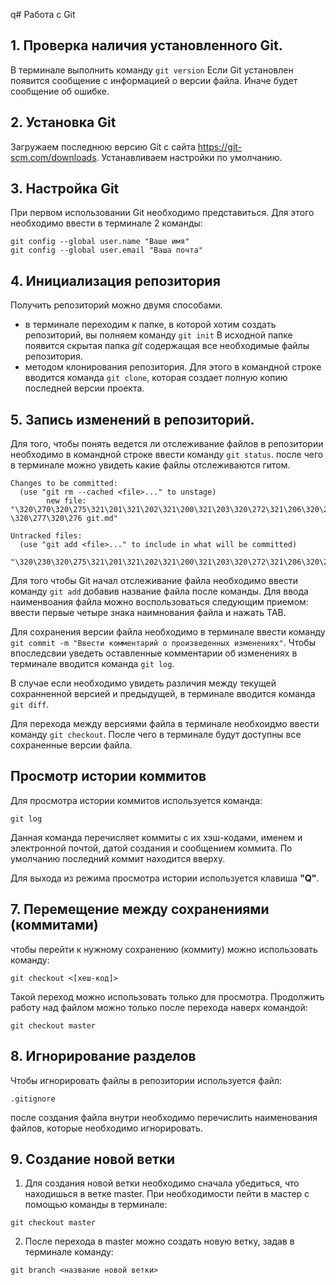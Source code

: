 q# Работа с Git
## 1. Проверка наличия установленного Git.
В терминале выполнить команду `git version`
Если Git установлен появится сообщение с информацией о версии файла. Иначе будет сообщение об ошибке.

## 2. Установка Git
Загружаем последнюю версию Git c сайта https://git-scm.com/downloads. 
Устанавливаем настройки по умолчанию.

## 3. Настройка Git
При первом использовании Git необходимо представиться. Для этого необходимо ввести в терминале 2 команды:
```
git config --global user.name "Ваше имя"
git config --global user.email "Ваша почта"
````

## 4. Инициализация репозитория
Получить репозиторий можно двумя способами.
* в терминале переходим к папке, в которой хотим создать репозиторий, вы полняем команду `git init`
В исходной папке появится скрытая папка *git* содержащая все необходимые файлы репозитория.
* методом клонирования репозитория. Для этого в командной строке вводится команда `git clone`, которая создает полную копию последней версии проекта.

## 5. Запись изменений в репозиторий.
Для того, чтобы понять ведется ли отслеживание файлов в репозитории необходимо в командной строке ввести команду `git status`. после чего в терминале можно увидеть какие файлы отслеживаются гитом.
````
Changes to be committed:
  (use "git rm --cached <file>..." to unstage)
        new file:   "\320\270\320\275\321\201\321\202\321\200\321\203\320\272\321\206\320\270\321\217 \320\277\320\276 git.md"

Untracked files:
  (use "git add <file>..." to include in what will be committed)
        "\320\230\320\275\321\201\321\202\321\200\321\203\320\272\321\206\320\270\321\217.md"

````
Для того чтобы Git начал отслеживание файла необходимо ввести команду `git add` добавив название файла после команды. Для ввода наименвоания файла можно воспользоваться следующим приемом:
ввести первые четыре знака наимнования файла и нажать TAB.

Для сохранения версии файла необходимо в терминале ввести команду `git commit -m "Ввести комментарий о произведенных изменениях"`. Чтобы впоследсвии уведеть оставленные комментарии об изменениях в терминале вводится команда `git log`.

В случае если необходимо увидеть различия между текущей сохранненной версией и предыдущей, в терминале вводится команда `git diff`.

Для перехода между версиями файла в терминале необхоидмо ввести команду `git checkout`. После чего в терминале будут доступны все сохраненные версии файла.

## Просмотр истории коммитов

Для просмотра истории коммитов используется команда: 
````
git log
````
Данная команда перечисляет коммиты с их хэш-кодами, именем и электронной почтой, датой создания и сообщением коммита.
По умолчанию последний коммит находится вверху.

Для выхода из режима просмотра истории используется клавиша **"Q"**.

## 7. Перемещение между сохранениями (коммитами)

чтобы перейти к нужному сохранению (коммиту) можно использовать команду:
```
git checkout <[хеш-код]>
```
Такой переход можно использовать только для просмотра. Продолжить работу над файлом можно только после перехода наверх командой:

```
git checkout master
```

## 8. Игнорирование разделов 
Чтобы игнорировать файлы в репозитории используется файл:
```
.gitignore
```

после создания файла внутри необходимо перечислить наименования файлов, которые необходимо игнорировать.

## 9. Создание новой ветки

1. Для создания новой ветки необходимо сначала убедиться, что находишься в ветке master. При необходимости пейти в мастер с помощью команды в терминале:

```
git checkout master
```
2. После перехода в master можно создать новую ветку, задав в терминале команду:

```
git branch <название новой ветки>
```


